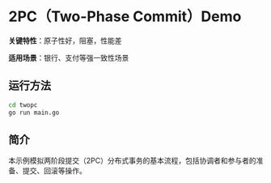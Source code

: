 # 2PC（Two-Phase Commit）Demo

**关键特性**：原子性好，阻塞，性能差

**适用场景**：银行、支付等强一致性场景

## 运行方法
```bash
cd twopc
go run main.go
```

## 简介
本示例模拟两阶段提交（2PC）分布式事务的基本流程，包括协调者和参与者的准备、提交、回滚等操作。 